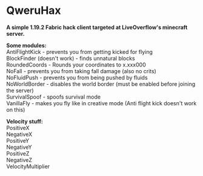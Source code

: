 # QweruHax

**A simple 1.19.2 Fabric hack client targeted at LiveOverflow's minecraft server.**

**Some modules:**
<br>AntiFlightKick - prevents you from getting kicked for flying
<br>BlockFinder (doesn't work) - finds unnatural blocks
<br>RoundedCoords - Rounds your coordinates to x.xxx000
<br>NoFall - prevents you from taking fall damage (also no crits)
<br>NoFluidPush - prevents you from being pushed by fluids
<br>NoWorldBorder - disables the world border (must be enabled before joining the server)
<br>SurvivalSpoof - spoofs survival mode
<br>VanillaFly - makes you fly like in creative mode (Anti flight kick doesn't work on this)

**Velocity stuff:**
<br>PositiveX
<br>NegativeX
<br>PositiveY
<br>NegativeY
<br>PositiveZ
<br>NegativeZ
<br>VelocityMultiplier


